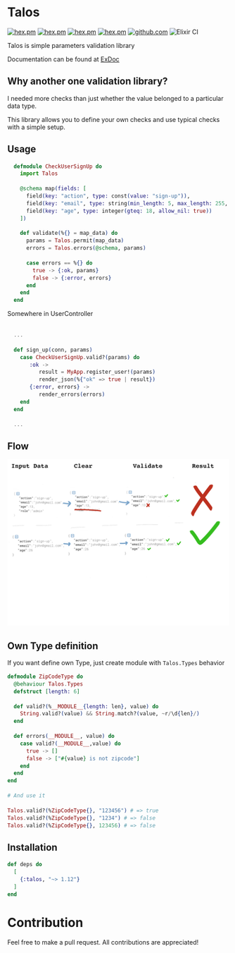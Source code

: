 # Talos

[![hex.pm](https://img.shields.io/badge/docs-hexpm-blue.svg)](https://hexdocs.pm/talos)
[![hex.pm](https://img.shields.io/hexpm/v/talos.svg)](https://hex.pm/packages/talos)
[![hex.pm](https://img.shields.io/hexpm/dt/talos.svg)](https://hex.pm/packages/talos)
[![hex.pm](https://img.shields.io/hexpm/l/talos.svg)](https://hex.pm/packages/talos)
[![github.com](https://img.shields.io/github/last-commit/balance-platform/talos.svg)](https://github.com/balance-platform/talos/commits/master)
![Elixir CI](https://github.com/balance-platform/talos/workflows/Elixir%20CI/badge.svg)

Talos is simple parameters validation library

Documentation can be found at [ExDoc](https://hexdocs.pm/talos/)

## Why another one validation library?

I needed more checks than just whether the value belonged to a particular data type. 

This library allows you to define your own checks and use typical checks with a simple setup.

## Usage

```elixir
  defmodule CheckUserSignUp do
    import Talos

    @schema map(fields: [
      field(key: "action", type: const(value: "sign-up")),
      field(key: "email", type: string(min_length: 5, max_length: 255, regexp: ~r/.*@.*/)),
      field(key: "age", type: integer(gteq: 18, allow_nil: true))
    ])

    def validate(%{} = map_data) do
      params = Talos.permit(map_data)
      errors = Talos.errors(@schema, params)

      case errors == %{} do
        true -> {:ok, params}
        false -> {:error, errors}
      end
    end
  end
```

Somewhere in UserController
```elixir

  ...

  def sign_up(conn, params)
    case CheckUserSignUp.valid?(params) do
       :ok -> 
          result = MyApp.register_user!(params)
          render_json(%{"ok" => true | result})
       {:error, errors} -> 
          render_errors(errors)
    end
  end
  
  ...
```

## Flow

![](/.github/images/main_steps.png)

## Own Type definition

If you want define own Type, just create module with `Talos.Types` behavior

```elixir
defmodule ZipCodeType do
  @behaviour Talos.Types
  defstruct [length: 6]

  def valid?(%__MODULE__{length: len}, value) do
    String.valid?(value) && String.match?(value, ~r/\d{len}/)
  end

  def errors(__MODULE__, value) do
    case valid?(__MODULE__,value) do
      true -> []
      false -> ["#{value} is not zipcode"]
    end
  end
end

# And use it

Talos.valid?(%ZipCodeType{}, "123456") # => true
Talos.valid?(%ZipCodeType{}, "1234") # => false
Talos.valid?(%ZipCodeType{}, 123456) # => false
```

## Installation

```elixir
def deps do
  [
    {:talos, "~> 1.12"}
  ]
end
```

# Contribution

Feel free to make a pull request. All contributions are appreciated!

